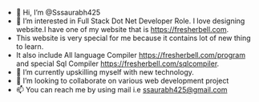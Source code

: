 - 👋 Hi, I’m @Sssaurabh425
- 👀 I’m interested in Full Stack Dot Net Developer Role. I love designing website.I have one of my website that is  https://fresherbell.com.
- This website is very special for me because it contains lot of new thing to learn.
- It also include All language Compiler https://fresherbell.com/program and special Sql Compiler https://fresherbell.com/sqlcompiler.
- 🌱 I’m currently upskilling myself with new technology.
- 💞️ I’m looking to collaborate on various web development project
- 📫 You can reach me by using mail i.e ssaurabh425@gmail.com

<!---
Sssaurabh425/Sssaurabh425 is a ✨ special ✨ repository because its `README.md` (this file) appears on your GitHub profile.
You can click the Preview link to take a look at your changes.
--->
